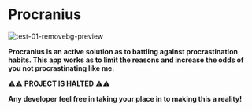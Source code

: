 # Procranius

![test-01-removebg-preview](https://user-images.githubusercontent.com/19788638/203347615-ae2f6a40-ac89-49b9-9490-f562a3f48153.png)

**Procranius is an active solution as to battling against procrastination habits. This app works as to limit the reasons and increase the odds of you not procrastinating like me.**

⚠️⚠️ **PROJECT IS HALTED** ⚠️⚠️

**Any developer feel free in taking your place in to making this a reality!**
